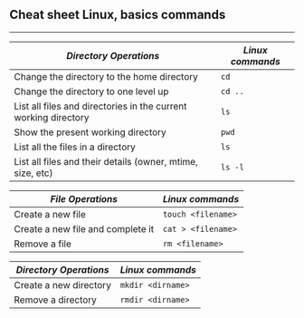 ## **Cheat sheet Linux, basics commands**
---

| ***Directory Operations***                                        | ***Linux commands*** |
|-----------------------------------------------------------------|--------------------|
| Change the directory to the home directory                      | `` cd ``           |
| Change the directory to one level up                            | `` cd .. ``        |
| List all files and directories in the current working directory | `` ls ``           |
| Show the present working directory                              | `` pwd ``          |
| List all the files in a directory                               | `` ls ``           |
| List all files and their details (owner, mtime, size, etc)      | `` ls -l ``        |


| ***File Operations***                                            | ***Linux commands*** |
|-----------------------------------------------------------------|--------------------|
| Create a new file                                                | `` touch <filename> `` |
| Create a new file and complete it                                               | `` cat > <filename> `` |
| Remove a file                                                    | `` rm <filename> `` |



| ***Directory Operations***                                        | ***Linux commands*** |
|-----------------------------------------------------------------|--------------------|
| Create a new directory                                           | `` mkdir <dirname> `` |
| Remove a directory                                               | `` rmdir <dirname> `` |





